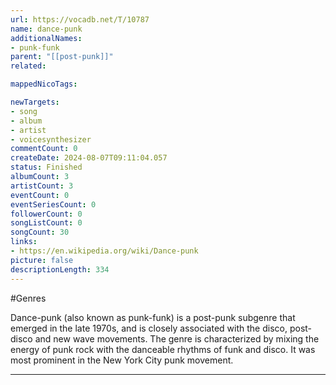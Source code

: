```yaml
---
url: https://vocadb.net/T/10787
name: dance-punk
additionalNames: 
- punk-funk
parent: "[[post-punk]]"
related:

mappedNicoTags:

newTargets:
- song
- album
- artist
- voicesynthesizer
commentCount: 0
createDate: 2024-08-07T09:11:04.057
status: Finished
albumCount: 3
artistCount: 3
eventCount: 0
eventSeriesCount: 0
followerCount: 0
songListCount: 0
songCount: 30
links: 
- https://en.wikipedia.org/wiki/Dance-punk
picture: false
descriptionLength: 334
---
```


#Genres

Dance-punk (also known as punk-funk) is a post-punk subgenre that emerged in the late 1970s, and is closely associated with the disco, post-disco and new wave movements. The genre is characterized by mixing the energy of punk rock with the danceable rhythms of funk and disco. It was most prominent in the New York City punk movement.

---

